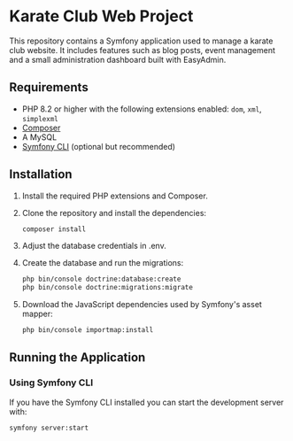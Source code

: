 # Karate Club Web Project

This repository contains a Symfony application used to manage a karate club website. It includes features such as blog posts, event management and a small administration dashboard built with EasyAdmin.

## Requirements

- PHP 8.2 or higher with the following extensions enabled: `dom`, `xml`, `simplexml`
- [Composer](https://getcomposer.org/)
- A MySQL
- [Symfony CLI](https://symfony.com/download) (optional but recommended)

## Installation

1. Install the required PHP extensions and Composer.
2. Clone the repository and install the dependencies:

   ```bash
   composer install
   ```

3. Adjust the database credentials in .env.

4. Create the database and run the migrations:

   ```bash
   php bin/console doctrine:database:create
   php bin/console doctrine:migrations:migrate
   ```

5. Download the JavaScript dependencies used by Symfony's asset mapper:

   ```bash
   php bin/console importmap:install
   ```

## Running the Application

### Using Symfony CLI

If you have the Symfony CLI installed you can start the development server with:

```bash
symfony server:start
```
